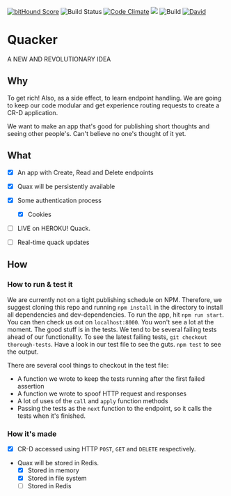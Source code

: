 
[![bitHound Score](https://www.bithound.io/github/plastic-cup/quacker/badges/score.svg)](https://www.bithound.io/github/plastic-cup/quacker/master) ![Build Status](https://travis-ci.org/plastic-cup/quacker.svg?branch=master) [![Code Climate](https://codeclimate.com/github/plastic-cup/quacker/badges/gpa.svg)](https://codeclimate.com/github/plastic-cup/quacker) <a href="https://codeclimate.com/github/plastic-cup/quacker/coverage"><img src="https://codeclimate.com/github/plastic-cup/quacker/badges/coverage.svg" /></a> ![Build](https://david-dm.org/plastic-cup/quacker.svg) [![David](https://img.shields.io/david/dev/strongloop/express.svg)](https://github.com/plastic-cup/quacker)

# Quacker
A NEW AND REVOLUTIONARY IDEA

## Why

To get rich! Also, as a side effect, to learn endpoint handling. We are going to keep our code modular and get experience routing requests to create a CR-D application.

We want to make an app that's good for publishing short thoughts and seeing other people's. Can't believe no one's thought of it yet.

## What

  + [x] An app with Create, Read and Delete endpoints

  + [x] Quax will be persistently available

  + [x] Some authentication process
    + [x] Cookies

  + [ ] LIVE on HEROKU! Quack.

  + [ ] Real-time quack updates


## How

### How to run & test it

We are currently not on a tight publishing schedule on NPM. Therefore, we suggest cloning this repo and running `npm install` in the directory to install all dependencies and dev-dependencies. To run the app, hit `npm run start`. You can then check us out on `localhost:8000`. You won't see a lot at the moment. The good stuff is in the tests. We tend to be several failing tests ahead of our functionality. To see the latest failing tests, `git checkout thorough-tests`. Have a look in our test file to see the guts. `npm test` to see the output.

There are several cool things to checkout in the test file:
  + A function we wrote to keep the tests running after the first failed assertion
  + A function we wrote to spoof HTTP request and responses
  + A lot of uses of the `call` and `apply` function methods
  + Passing the tests as the `next` function to the endpoint, so it calls the tests when it's finished.

### How it's made
  + [x] CR-D accessed using HTTP `POST`, `GET` and `DELETE` respectively.

  + Quax will be stored in Redis.
    + [x] Stored in memory
    + [x] Stored in file system
    + [ ] Stored in Redis
